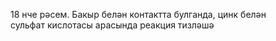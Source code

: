 <figure><figcaption>18 нче рәсем. Бакыр белән контактта булганда, цинк белән сульфат кислотасы арасында реакция тизләшә</figcaption></figure>